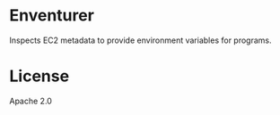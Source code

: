 # Enventurer

Inspects EC2 metadata to provide environment variables for programs.

# License

Apache 2.0